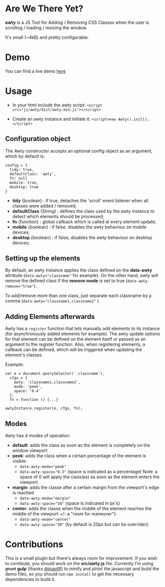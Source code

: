 Are We There Yet? 
====

**awty** is a JS Tool for Adding / Removing CSS Classes when the user is scrolling / loading / resizing the window. 

It's small (~4kB) and pretty configurable.


# Demo

You can find a live demo [here](http://antoniocapelo.github.io/awty)


# Usage

* In your html include the awty script: ``<script src="js/awty/dist/awty.min.js"></script>``

* Create an awty instance and initiate it: ``<script>new Awty().init();</script>``

## Configuration object

The Awty constructor accepts an optional config object as an argument, which by default is:

    config = {
      tidy: true,
      defaultClass: 'awty',
      fn: null
      mobile: true,
      desktop: true
    }	

* **tidy** {boolean} : if true, detaches the 'scroll' event listener when all classes were added / removed;
* **defaultClass** {String} : defines the class used by the awty instance to detect which elements should be processed;
* **fn** {function} : global callback which is called at every element update;
* **mobile** {boolean} : if false, disables the awty behaviour on mobile devices;
* **desktop** {boolean} : if false, disables the awty behaviour on desktop devices;

## Setting up the elements

By default, an awty instance applies the class defined on the **data-awty** attribute (``data-awty="classname"`` for example).
On the other hand, awty will remove the defined class if the **remove mode** is set to true (``data-awty-remove="true"``).

To add/remove more than one class, just separate each classname by a comma (``data-awty="classname1,classname2"`` ).

## Adding Elements afterwards

Awty has a ``register`` function that lets manually add elements to its instance (for asynchronously added elements for example). 
The awty update options for that element can be defined on the element itself or passed as an argument to the register function.
Also, when registering elements, a callback can be defined, which will be triggered when updating the element's classes.

Example:

    var e = document.querySelector('.classname'),
      cfgs = {
        awty: 'classname1,classname2',
        mode: 'peek',
        space: '0.4'
      },
      fn = function () {...}

    awtyInstance.register(e, cfgs, fn);

## Modes

Awty has 4 modes of operation:

* **default**: adds the class as soon as the element is completely on the window viewport
* **peek**: adds the class when a certain percentage of the element is visible:
  * ``data-awty-mode="peek"`` 
  * ``data-awty-space="0.3"`` (space is indicated as a percentage) Note: a space of 0 will apply the class(es) as soon as the element enters the viewport.
* **margin**: adds the classe after a certain margin from the viewport's edge is reached
  * ``data-awty-mode="margin"`` 
  * ``data-awty-space="50"`` (space is indicated in px's)
* **center**: adds the classe when the middle of the element reaches the middle of the viewport +/- a "room for maneuver"):
  * ``data-awty-mode="center"`` 
  * ``data-awty-space="30"`` (by default is 20px but can be overriden)


# Contributions

This is a small plugin but there's always room for improvement. If you wish to contibute, you should work on the **src/awty.js** file. Currently I'm using ~~*grunt*~~ **gulp** (thanks [@joaoflf](https://github.com/joaoflf)) to minify and jshint the javascript and build the demo files, so you should run ``npm install`` to get the necessary dependencies to build it.

